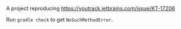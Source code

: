 A project reproducing https://youtrack.jetbrains.com/issue/KT-17206

Run `gradle check` to get `NoSuchMethodError`.